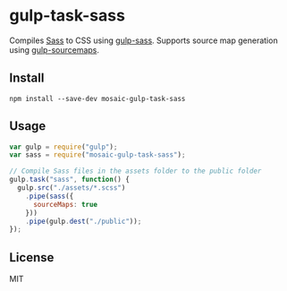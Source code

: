 # gulp-task-sass

Compiles [Sass](http://sass-lang.com/) to CSS using [gulp-sass](https://github.com/dlmanning/gulp-sass). Supports
source map generation using [gulp-sourcemaps](https://github.com/floridoo/gulp-sourcemaps).

## Install

`npm install --save-dev mosaic-gulp-task-sass`

## Usage

```javascript
var gulp = require("gulp");
var sass = require("mosaic-gulp-task-sass");

// Compile Sass files in the assets folder to the public folder
gulp.task("sass", function() {
  gulp.src("./assets/*.scss")
    .pipe(sass({
      sourceMaps: true
    }))
    .pipe(gulp.dest("./public"));
});
```

## License

MIT
